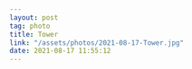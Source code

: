 ```yaml
---
layout: post
tag: photo
title: Tower
link: "/assets/photos/2021-08-17-Tower.jpg"
date: 2021-08-17 11:55:12
---
```

